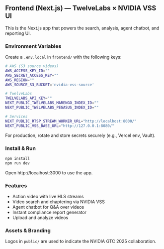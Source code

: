 ## Frontend (Next.js) — TwelveLabs × NVIDIA VSS UI

This is the Next.js app that powers the search, analysis, agent chatbot, and reporting UI.

### Environment Variables
Create a `.env.local` in `frontend/` with the following keys:

```bash
# AWS (S3 source videos)
AWS_ACCESS_KEY_ID=""
AWS_SECRET_ACCESS_KEY=""
AWS_REGION=""
AWS_SOURCE_S3_BUCKET='nvidia-vss-source'

# TwelveLabs
TWELVELABS_API_KEY=""
NEXT_PUBLIC_TWELVELABS_MARENGO_INDEX_ID=""
NEXT_PUBLIC_TWELVELABS_PEGASUS_INDEX_ID=""

# Services
NEXT_PUBLIC_RTSP_STREAM_WORKER_URL="http://localhost:8000/"
NEXT_PUBLIC_VSS_BASE_URL="http://127.0.0.1:8080/"
```

For production, rotate and store secrets securely (e.g., Vercel env, Vault).

### Install & Run
```bash
npm install
npm run dev
```

Open http://localhost:3000 to use the app.

### Features
- Action video with live HLS streams
- Video search and chaptering via NVIDIA VSS
- Agent chatbot for Q&A over videos
- Instant compliance report generator
- Upload and analyze videos

### Assets & Branding
Logos in `public/` are used to indicate the NVIDIA GTC 2025 collaboration.
